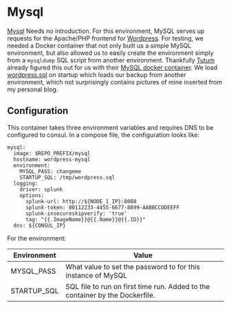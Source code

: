 # Mysql

[Mysql](http://dev.mysql.com/) Needs no introduction.  For this environment, MySQL serves up requests for the Apache/PHP frontend for [Wordpress](http://wordpress.org/).  For testing, we needed a Docker container that not only built us a simple MySQL environment, but also allowed us to easily create the environment simply from a `mysqldump` SQL script from another environment.  Thankfully [Tutum](https://www.tutum.co/) already figured this out for us with their [MySQL docker container](https://github.com/tutumcloud/mysql).  We load [wordpress.sql](wordpress.sql) on startup which loads our backup from another environment, which not surprisingly contains pictures of mine inserted from my personal blog.

## Configuration

This container takes three environment variables and requires DNS to be configured to consul.  In a compose file, the configuration looks like:

	mysql:
	  image: $REPO_PREFIX/mysql
	  hostname: wordpress-mysql
	  environment:
	    MYSQL_PASS: changeme
	    STARTUP_SQL: /tmp/wordpress.sql
	  logging:
	    driver: splunk
	    options: 
	      splunk-url: http://${NODE_1_IP}:8088
	      splunk-token: 00112233-4455-6677-8899-AABBCCDDEEFF
	      splunk-insecureskipverify: 'true'
	      tag: "{{.ImageName}}@{{.Name}}@{{.ID}}"
	  dns: ${CONSUL_IP}

For the environment:

|  Environment 	|   Value	|
|---	|---	|
|   MYSQL_PASS	|   What value to set the password to for this instance of MySQL	|
|   STARTUP_SQL	|   SQL file to run on first time run.  Added to the container by the Dockerfile.	|
